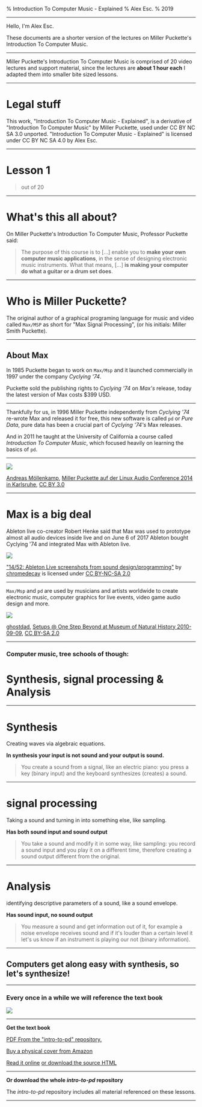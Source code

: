 % Introduction To Computer Music - Explained
% Alex Esc.
% 2019

---

Hello, I'm Alex Esc.

These documents are a shorter version of the lectures on Miller Puckette's Introduction To Computer Music.

---

Miller Puckette's Introduction To Computer Music is comprised of 20 video lectures and support material, since the lectures are **about 1 hour each** I adapted them into smaller bite sized lessons.


---

# Legal stuff

This work, "Introduction To Computer Music - Explained", is a derivative of "Introduction To Computer Music" by Miller Puckette, used under CC BY NC SA 3.0 unported. "Introduction To Computer Music - Explained" is licensed under CC BY NC SA 4.0 by Alex Esc.

---

# Lesson 1

> out of 20

---

# What's this all about?


On Miller Puckette's Introduction To Computer Music, Professor Puckette said:

> The purpose of this course is to [...] enable you to **make your own computer music applications**, in the sense of designing electronic music instruments. What that means, [...] **is making your computer do what a guitar or a drum set does**.

---

# Who is Miller Puckette?

The original author of a graphical programing language for music and video called `Max/MSP` as short for "Max Signal Processing", (or his initials: Miller Smith Puckette).

---

## About Max


In 1985 Puckette began to work on `Max/Msp` and it launched commercially in 1997 under the company _Cyclying '74_.

Puckette sold the publishing rights to _Cyclying '74_ on _Max's_ release, today the latest version of Max costs $399 USD.


---




Thankfully for us, in 1996 Miller Puckette independently from _Cyclying '74_ re-wrote Max and released it for free, this new software is called `pd` or _Pure Data_, pure data has been a crucial part of _Cyclying '74's_ Max releases.

And in 2011 he taught at the University of California a course called _Introduction To Computer Music_, which focused heavily on learning the basics of `pd`.

---

![](https://upload.wikimedia.org/wikipedia/commons/thumb/4/43/Miller_Puckette_auf_der_Linux_Audio_Conference_2014_in_Karlsruhe.jpg/450px-Miller_Puckette_auf_der_Linux_Audio_Conference_2014_in_Karlsruhe.jpg)

<a href="https://commons.wikimedia.org/wiki/User:Andreas_M%C3%B6llenkamp">Andreas Möllenkamp</a>, <a href="https://commons.wikimedia.org/wiki/File:Miller_Puckette_auf_der_Linux_Audio_Conference_2014_in_Karlsruhe.jpg">Miller Puckette auf der Linux Audio Conference 2014 in Karlsruhe</a>, <a href="https://creativecommons.org/licenses/by/3.0/legalcode" rel="license">CC BY 3.0</a> 

---


# Max is a big deal


Ableton live co-creator Robert Henke said that Max was used to prototype almost all audio devices inside live and on June 6 of 2017 Ableton bought Cyclying '74 and integrated Max with Ableton live.


![](https://farm3.staticflickr.com/2773/4482697887_34c7babbc9.jpg)

<a href="https://www.flickr.com/photos/35237094218@N01/4482697887">"14/52: Ableton Live screenshots from sound design/programming"</a> by <a href="https://www.flickr.com/photos/35237094218@N01">chromedecay</a> is licensed under <a href="https://creativecommons.org/licenses/by-nc-sa/2.0"> CC BY-NC-SA 2.0 </a>

---

`Max/Msp` and `pd` are used by musicians and artists worldwide to create electronic music, computer graphics for live events, video game audio design and more.


![](https://upload.wikimedia.org/wikipedia/commons/thumb/6/62/Setups_%40_One_Step_Beyond_at_Museum_of_Natural_History_2010-09-09.jpg/320px-Setups_%40_One_Step_Beyond_at_Museum_of_Natural_History_2010-09-09.jpg)

<a href="https://www.flickr.com/photos/99598744@N00">ghostdad</a>, <a href="https://commons.wikimedia.org/wiki/File:Setups_@_One_Step_Beyond_at_Museum_of_Natural_History_2010-09-09.jpg">Setups @ One Step Beyond at Museum of Natural History 2010-09-09</a>, <a href="https://creativecommons.org/licenses/by-sa/2.0/legalcode" rel="license">CC BY-SA 2.0</a> 

---

### Computer music, tree schools of though:

# Synthesis, signal processing & Analysis

---


# Synthesis

Creating waves via algebraic equations.

**In synthesis your input is not sound and your output is sound.**

> You create a sound from a signal, like an electric piano: you press a key (binary input) and the keyboard synthesizes (creates) a sound.

---


# signal processing

Taking a sound and turning in into something else, like sampling.

**Has both sound input and sound output**

> You take a sound and modify it in some way, like sampling: you record a sound input and you play it on a different time, therefore creating a sound output different from the original.

---

# Analysis

identifying descriptive parameters of a sound, like a sound envelope.

**Has sound input, no sound output**

> You measure a sound and get information out of it, for example a noise envelope receives sound and if it's louder than a certain level it let's us know if an instrument is playing our not (binary information).


---


## Computers get along easy with synthesis, so let's synthesize!

---

### Every once in a while we will reference the text book

![](http://msp.ucsd.edu/techniques/cover1.jpg)

---

**Get the text book**

[PDF From the "intro-to-pd" repository.][pdf]

[Buy a physical cover from Amazon][book]

[Read it online][online] [or download the source HTML][HTML]

[pdf]: https://github.com/alex-esc/intro-to-pd/raw/master/book.pdf
[book]: https://www.amazon.com/Theory-Technique-Electronic-Music/dp/9812700773
[online]: http://msp.ucsd.edu/techniques/latest/book-html/
[html]: https://github.com/alex-esc/intro-to-pd/raw/master/book/book-html.tar

---

**Or download the whole _intro-to-pd_ repository**

The _intro-to-pd_ repository includes all material referenced on these lessons.

---